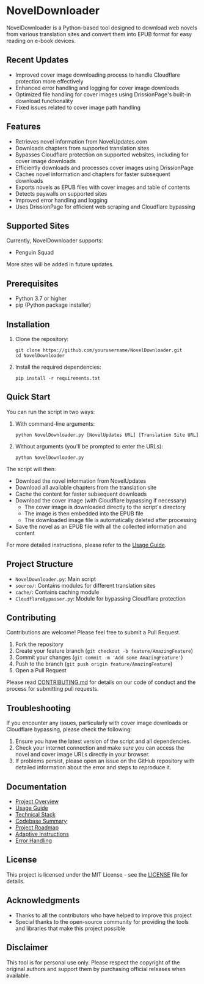 # NovelDownloader

NovelDownloader is a Python-based tool designed to download web novels from various translation sites and convert them into EPUB format for easy reading on e-book devices.

## Recent Updates

- Improved cover image downloading process to handle Cloudflare protection more effectively
- Enhanced error handling and logging for cover image downloads
- Optimized file handling for cover images using DrissionPage's built-in download functionality
- Fixed issues related to cover image path handling

## Features

- Retrieves novel information from NovelUpdates.com
- Downloads chapters from supported translation sites
- Bypasses Cloudflare protection on supported websites, including for cover image downloads
- Efficiently downloads and processes cover images using DrissionPage
- Caches novel information and chapters for faster subsequent downloads
- Exports novels as EPUB files with cover images and table of contents
- Detects paywalls on supported sites
- Improved error handling and logging
- Uses DrissionPage for efficient web scraping and Cloudflare bypassing

## Supported Sites

Currently, NovelDownloader supports:
- Penguin Squad

More sites will be added in future updates.

## Prerequisites

- Python 3.7 or higher
- pip (Python package installer)

## Installation

1. Clone the repository:
   ```
   git clone https://github.com/yourusername/NovelDownloader.git
   cd NovelDownloader
   ```

2. Install the required dependencies:
   ```
   pip install -r requirements.txt
   ```

## Quick Start

You can run the script in two ways:

1. With command-line arguments:
   ```
   python NovelDownloader.py [NovelUpdates URL] [Translation Site URL]
   ```

2. Without arguments (you'll be prompted to enter the URLs):
   ```
   python NovelDownloader.py
   ```

The script will then:
- Download the novel information from NovelUpdates
- Download all available chapters from the translation site
- Cache the content for faster subsequent downloads
- Download the cover image (with Cloudflare bypassing if necessary)
  - The cover image is downloaded directly to the script's directory
  - The image is then embedded into the EPUB file
  - The downloaded image file is automatically deleted after processing
- Save the novel as an EPUB file with all the collected information and content

For more detailed instructions, please refer to the [Usage Guide](claudeDev_docs/usage_guide.md).

## Project Structure

- `NovelDownloader.py`: Main script
- `source/`: Contains modules for different translation sites
- `cache/`: Contains caching module
- `CloudflareBypasser.py`: Module for bypassing Cloudflare protection

## Contributing

Contributions are welcome! Please feel free to submit a Pull Request.

1. Fork the repository
2. Create your feature branch (`git checkout -b feature/AmazingFeature`)
3. Commit your changes (`git commit -m 'Add some AmazingFeature'`)
4. Push to the branch (`git push origin feature/AmazingFeature`)
5. Open a Pull Request

Please read [CONTRIBUTING.md](CONTRIBUTING.md) for details on our code of conduct and the process for submitting pull requests.

## Troubleshooting

If you encounter any issues, particularly with cover image downloads or Cloudflare bypassing, please check the following:

1. Ensure you have the latest version of the script and all dependencies.
2. Check your internet connection and make sure you can access the novel and cover image URLs directly in your browser.
3. If problems persist, please open an issue on the GitHub repository with detailed information about the error and steps to reproduce it.

## Documentation

- [Project Overview](claudeDev_docs/project_overview.md)
- [Usage Guide](claudeDev_docs/usage_guide.md)
- [Technical Stack](claudeDev_docs/techStack.md)
- [Codebase Summary](claudeDev_docs/codebaseSummary.md)
- [Project Roadmap](claudeDev_docs/projectRoadmap.md)
- [Adaptive Instructions](claudeDev_docs/adaptive_instructions.md)
- [Error Handling](claudeDev_docs/errors.md)

## License

This project is licensed under the MIT License - see the [LICENSE](LICENSE) file for details.

## Acknowledgments

- Thanks to all the contributors who have helped to improve this project
- Special thanks to the open-source community for providing the tools and libraries that make this project possible

## Disclaimer

This tool is for personal use only. Please respect the copyright of the original authors and support them by purchasing official releases when available.